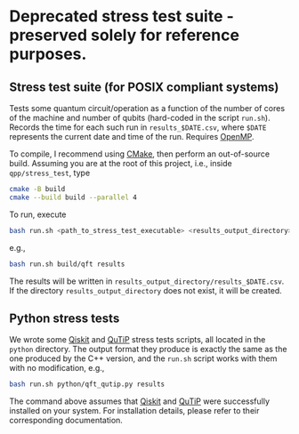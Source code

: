 # Deprecated stress test suite - preserved solely for reference purposes.

## Stress test suite (for POSIX compliant systems)

Tests some quantum circuit/operation as a function of the number of cores of
the machine and number of qubits (hard-coded in the script `run.sh`). Records
the time for each such run in `results_$DATE.csv`, where `$DATE` represents the
current date and time of the run. Requires [OpenMP](https://www.openmp.org/).

To compile, I recommend using [CMake](https://cmake.org), then perform an
out-of-source build. Assuming you are at the root of this project, i.e., inside
`qpp/stress_test`, type

```bash
cmake -B build
cmake --build build --parallel 4
```

To run, execute

```bash
bash run.sh <path_to_stress_test_executable> <results_output_directory>
```

e.g.,

```bash
bash run.sh build/qft results
```

The results will be written in `results_output_directory/results_$DATE.csv`. If
the directory `results_output_directory` does not exist, it will be created.

## Python stress tests

We wrote some [Qiskit](https://qiskit.org/) and [QuTiP](https://qutip.org/)
stress tests scripts, all located in the `python` directory. The output format
they produce is exactly the same as the one produced by the C++ version, and
the `run.sh` script works with them with no modification, e.g.,

```bash
bash run.sh python/qft_qutip.py results
```

The command above assumes that [Qiskit](https://qiskit.org/) and
[QuTiP](https://qutip.org/) were successfully installed on your system. For
installation details, please refer to their corresponding documentation.
